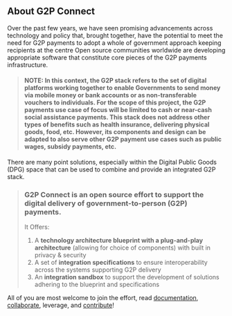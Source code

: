## About G2P Connect

Over the past few years, we have seen promising advancements across technology and policy that, brought together, have the potential to meet the need for G2P payments to adopt a whole of government approach keeping recipients at the centre Open source communities worldwide are developing appropriate software that constitute core pieces of the G2P payments infrastructure.

> #### NOTE: In this context, the G2P stack refers to the  set of digital platforms working together to enable Governments to send money via mobile  money or bank accounts or as non-transferable vouchers to individuals. For the scope of this project, the G2P payments use case of focus will be limited to cash or near-cash social assistance payments. This stack does not address other types of benefits such as health insurance, delivering physical goods, food, etc. However, its components and design can be adapted to also serve other G2P payment use cases such as public wages, subsidy payments, etc.

There are many point solutions, especially within the Digital Public Goods (DPG) space that can be used to combine and provide an integrated G2P stack.

> ### G2P Connect is an open source effort to support the digital delivery of government-to-person (G2P) payments.
> It Offers:
> 1. A <b>technology architecture blueprint with a  plug-and-play architecture</b> (allowing for choice of components) with built in privacy & security
> 2. A set of <b>integration specifications</b> to ensure interoperability across the systems supporting G2P delivery
> 3. An <b>integration sandbox</b> to support the development of solutions adhering to the blueprint and specifications

All of you are most welcome to join the effort, read [documentation](./docs/index.md), [collaborate](https://github.com/G2P-Connect/.github/discussions), leverage, and [contribute](https://github.com/G2P-Connect/.github/blob/main/CONTRIBUTING.md)! 

